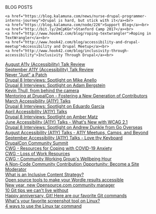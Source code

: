 BLOG POSTS


	<a href="https://blog.kalamuna.com/news/nurse-drupal-programmer-interns-journey">Drupal is hard, but stick with it</a><br>
	<a href="https://blog.kalamuna.com/node/226">Support Blog</a><br>
	<a href="http://bit.ly/2mCpKGn">Stanford Camp 2017</a><br>
	<a href="http://www.hook42.com/blog/roping-textwrangler">Roping in TextWrangler</a><br>
	<a href="http://www.hook42.com/blog/accessibility-and-drupal-meetup">Accessibility and Drupal Meetup</a><br>
	<a href="http://www.hook42.com/blog/inclusivity-through-accessibility">Inclusivity Through Drupal</a><br>
  <a href="https://www.hook42.com/blog/august-a11y-accessibility-talk-review">August A11y (Accessibility) Talk Review</a><br>
  <a href="https://www.hook42.com/blog/september-a11y-meetup-review">September A11Y (Accessibility) Talk Review</a><br>
	<a href="http://www.hook42.com/blog/never-just-patch">Never "Just" a Patch</a><br>
	<a href="http://www.hook42.com/blog/drupal-8-interviews-spotlight-mike-anello">Drupal 8 Interviews: Spotlight on Mike Anello</a><br>
	<a href="https://www.hook42.com/blog/drupal-8-interviews-spotlight-adam-bergstein">Drupal 8 Interviews: Spotlight on Adam Bergstein</a><br>
	<a href="https://www.drupal.org/forum/general/community-spotlight/2018-04-24/kevin-thull-from-behind-the-camera">Kevin Thull, from behind the camera</a><br>
  <a href="https://www.hook42.com/blog/mentoring-drupalcon-fostering-new-generation-contributors">Mentoring at DrupalCon - Fostering a New Generation of Contributors</a><br>
  <a href="https://www.hook42.com/blog/march-accessibility-a11y-talks">March Accessibility (A11Y) Talks</a><br>
  <a href="https://www.hook42.com/blog/drupal-8-interviews-spotlight-eduardo-garcia">Drupal 8 Interviews: Spotlight on Eduardo Garcia</a><br>
  <a href="https://www.hook42.com/blog/april-accessibility-a11y-talks">April Accessibility (A11Y) Talks</a><br>
  <a href="https://www.hook42.com/blog/drupal-8-interviews-spotlight-amber-matz">Drupal 8 Interviews: Spotlight on Amber Matz</a><br>
  <a href="https://www.hook42.com/blog/june-accessibility-a11y-talks-whats-new-wcag-21">June Accessibility (A11Y) Talks - What's New with WCAG 2.1</a><br>
  <a href="https://www.hook42.com/blog/drupal-8-interviews-spotlight-andrew-dunkle-go-overseas">Drupal 8 Interviews: Spotlight on Andrew Dunkle from Go Overseas</a><br>
  <a href="https://www.hook42.com/blog/august-accessibility-a11y-talks-a11y-meetups-camps-and-beyond">August Accessibility (A11Y) Talks - A11Y Meetups, Camps, and Beyond</a><br>
  <a href="https://www.hook42.com/blog/september-accessibility-a11y-talks-love-thy-keyboard">September Accessibility (A11Y) Talks - Love thy Keyboard</a><br>
  <a href="https://events.drupal.org/minneapolis2020/news/drupalcon-community-spotlight-community">DrupalCon Community Summit</a><br>
  <a href="https://www.drupal.org/community/cwg/blog/resources-for-coping-with-covid-19-anxiety">CWG - Resources for Coping with COVID-19 Anxiety</a><br>
  <a href="https://www.drupal.org/community/cwg/blog/loss-of-work-resources">CWG - Loss of Work Resources</a><br>
  <a href="https://www.drupal.org/community/cwg/blog/community-working-groups-wellbeing-hour">CWG - Community Working Group's Wellbeing Hour</a><br>
  <a href="https://www.drupal.org/drupalorg/blog/a-non-code-community-contribution-opportunity-become-a-site-moderator">A Non-Code Community Contribution Opportunity: Become a Site Moderator</a><br>
  <a href="https://kanopi.com/blog/what-is-an-inclusive-content-strategy/">What is an Inclusive Content Strategy?</a><br>
  <a href="https://opensource.com/article/22/1/open-source-accessibility-wordle">Open source tools to make your Wordle results accessible</a><br>
  <a href="https://opensource.com/article/22/1/open-source-community-writing-topics">New year, new Opensource.com community manager</a><br>
  <a href="https://opensource.com/article/22/4/git-tips">10 Git tips we can't live without</a><br>
  <a href="https://opensource.com/article/22/4/our-favorite-git-commands">Happy anniversary, Git! Here are our favorite Git commands</a><br>
  <a href="https://opensource.com/article/22/8/favorite-screenshot-tool-linux">What's your favorite screenshot tool on Linux?</a><br>
  <a href="https://opensource.com/article/22/8/linux-tar-command">4 ways to use the Linux tar command</a><br>


